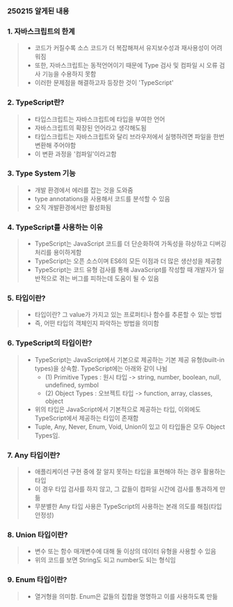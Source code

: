 ### 250215 알게된 내용 

### 1. 자바스크립트의 한계 
> - 코드가 커질수록 소스 코드가 더 복잡해져서 유지보수성과 재사용성이 어려워짐
> - 또한, 자바스크립트는 동적언어이기 때문에 Type 검사 및 컴파일 시 오류 검사 기능을 수용하지 못함
> - 이러한 문제점을 해결하고자 등장한 것이  'TypeScript'

### 2. TypeScript란? 
> - 타입스크립트는 자바스크립트에 타입을 부여한 언어
> - 자바스크립트의 확장된 언어라고 생각해도됨
> - 타입스크립트는 자바스크립트와 달리 브라우저에서 실행하려면 파일을 한번 변환해 주어야함
> - 이 변환 과정을 '컴파일'이라고함 

### 3. Type System 기능
> - 개발 환경에서 에러를 잡는 것을 도와줌
> - type annotations을 사용해서 코드를 분석할 수 있음
> - 오직 개발환경에서만 활성화됨


### 4. TypeScript를 사용하는 이유
> - TypeScript는 JavaScript 코드를 더 단순화하여 가독성을 햐상하고 디버깅 처리를 용이하게함
> - TypeScript는 오픈 소스이며 ES6의 모든 이점과 더 많은 생산성을 제공함
> - TypeScript는 코드 유형 검사를 통해 JavaScript를 작성할 때 개발자가 일반적으로 겪는 버그를 피하는데 도움이 될 수 있음 


### 5. 타입이란?
> - 타입이란? 그 value가 가지고 있는 프로퍼티나 함수를 추론할 수 있는 방법
> - 즉, 어떤 타입의 객체인지 파악하는 방법을 의미함 

### 6. TypeScript의 타입이란?

> - TypeScript는 JavaScript에서 기본으로 제공하는 기본 제공 유형(built-in types)을 상속함. TypeScript에는 아래와 같이 나뉨
>   - (1) Primitive Types : 원시 타입 -> string, number, boolean, null, undefined, symbol
>   - (2) Object Types : 오브젝트 타입 -> function, array, classes, object
> - 위의 타입은 JavaScript에서 기본적으로 제공하는 타입, 이외에도 TypeScript에서 제공하는 타입이 존재함
> - Tuple, Any, Never, Enum, Void, Union이 있고 이 타입들은 모두 Object Types임.



### 7. Any 타입이란?

> - 애플리케이션 구현 중에 잘 알지 못하는 타입을 표현해야 하는 경우 활용하는 타입
> - 이 경우 타입 검사를 하지 않고, 그 값들이 컴파일 시간에 검사를 통과하게 만듦
> - 무분별한 Any 타입 사용은 TypeScript의 사용하는 본래 의도를 해침(타입 안정성)

### 8. Union 타입이란?

> - 변수 또는 함수 매개변수에 대해 둘 이상의 데이터 유형을 사용할 수 있음 
> - 위의 코드를 보면 String도 되고 number도 되는 형식임 


### 9. Enum 타입이란?

> - 열거형을 의미함. Enum은 값들의 집합을 명명하고 이를 사용하도록 만듦



